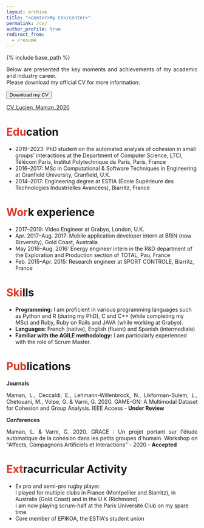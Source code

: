 ```yaml
---
layout: archive
title: "<center>My CV</center>"
permalink: /cv/
author_profile: true
redirect_from:
  - /resume
---
```


{% include base_path %}

<p align="justify">Below are presented the key moments and achievements of my academic and industry career. <br>
Please download my official CV for more information: <form action="https://lucienmaman.github.io/files/CV_Lucien_Maman_2020.pdf">
    <input type="submit" value="Download my CV" />
</form> 
<a href="https://lucienmaman.github.io/files/CV_Lucien_Maman_2020.pdf" target="_blank">CV_Lucien_Maman_2020</a></p>

<span style="color: #DC3522">Edu</span>cation
======
<p align="justify">
  <ul>
    <li>2019–2023: PhD student on the automated analysis of cohesion in small groups' interactions at the Department of Computer Science, LTCI, Télécom Paris, Institut Polytechnique de Paris, Paris, France</li>
    <li>2016–2017: MSc in Computational & Software Techniques in Engineering at Cranfield University, Cranfield, U.K.</li>
    <li>2014–2017: Engineering degree at ESTIA (École Supérieure des Technologies Industrielles Avancées), Biarritz, France</li>
  </ul> 
</p>

<span style="color: #DC3522">Wor</span>k experience
======
<p align="justify">
  <ul>
    <li>2017–2019: Video Engineer at Grabyo, London, U.K.</li>
    <li>Apr. 2017–Aug. 2017: Mobile application developer intern at BRiN (now Bizversity), Gold Coast, Australia</li>
    <li>May 2016–Aug. 2016: Energy engineer intern in the R&D department of the Exploration and Production section of TOTAL, Pau, France</li>
    <li>Feb. 2015–Apr. 2015: Research engineer at SPORT CONTROLE, Biarritz, France</li>
  </ul> 
</p>

<span style="color: #DC3522">Ski</span>lls
======
<p align="justify">
  <ul>
    <li><b>Programming:</b> 
I am proficient in various programming languages such as Python and R (during my PhD), C and C++ (while completing my MSc) and Ruby, Ruby on Rails and JAVA (while working at Grabyo).</li>
    <li><b>Languages:</b> 
French (native), English (fluent) and Spanish (intermediate)</li>
    <li><b>Familiar with the AGILE methodology:</b>
I am particularly experienced with the role of Scrum Master.</li>
  </ul> 
</p>

<span style="color: #DC3522">Pub</span>lications
======
<strong>Journals</strong><br>
<p align="justify">Maman, L., Ceccaldi, E., Lehmann-Willenbrock, N., Likforman-Sulem, L., Chetouani, M., Volpe, G. & Varni, G. 2020. GAME-ON: A Multimodal Dataset for Cohesion and Group Analysis. IEEE Access - <b>Under Review</b></p>

<strong>Conferences</strong><br>
<p align="justify">Maman, L. & Varni, G. 2020. GRACE : Un projet portant sur l'étude automatique de la cohésion dans les petits groupes d'humain. Workshop on "Affects, Compagnons Artificiels et Interactions" - 2020 - <b>Accepted</b></p>

<span style="color: #DC3522">Ext</span>racurricular Activity
======
<p align="justify">
  <ul>
    <li> Ex pro and semi-pro rugby player.<br>
I played for multiple clubs in France (Montpellier and Biarritz), in Australia (Gold Coast) and in the U.K (Richmond).<br>
I am now playing scrum-half at the Paris Université Club on my spare time.</li>
    <li>Core member of EPIKOA, the ESTIA's student union</li>
  </ul> 
</p>
